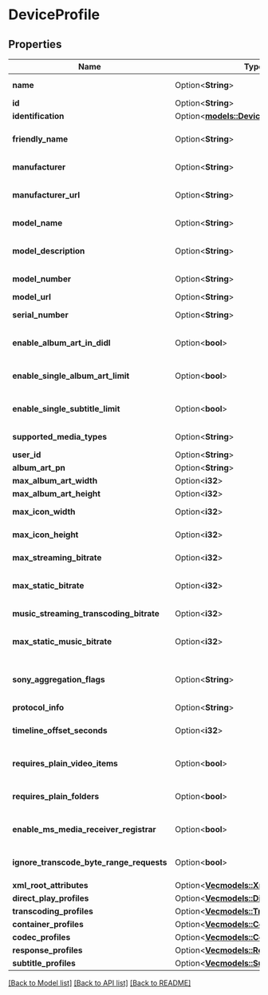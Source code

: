 # DeviceProfile

## Properties

Name | Type | Description | Notes
------------ | ------------- | ------------- | -------------
**name** | Option<**String**> | Gets or sets the name of this device profile. | [optional]
**id** | Option<**String**> | Gets or sets the Id. | [optional]
**identification** | Option<[**models::DeviceIdentification**](DeviceIdentification.md)> |  | [optional]
**friendly_name** | Option<**String**> | Gets or sets the friendly name of the device profile, which can be shown to users. | [optional]
**manufacturer** | Option<**String**> | Gets or sets the manufacturer of the device which this profile represents. | [optional]
**manufacturer_url** | Option<**String**> | Gets or sets an url for the manufacturer of the device which this profile represents. | [optional]
**model_name** | Option<**String**> | Gets or sets the model name of the device which this profile represents. | [optional]
**model_description** | Option<**String**> | Gets or sets the model description of the device which this profile represents. | [optional]
**model_number** | Option<**String**> | Gets or sets the model number of the device which this profile represents. | [optional]
**model_url** | Option<**String**> | Gets or sets the ModelUrl. | [optional]
**serial_number** | Option<**String**> | Gets or sets the serial number of the device which this profile represents. | [optional]
**enable_album_art_in_didl** | Option<**bool**> | Gets or sets a value indicating whether EnableAlbumArtInDidl. | [optional][default to false]
**enable_single_album_art_limit** | Option<**bool**> | Gets or sets a value indicating whether EnableSingleAlbumArtLimit. | [optional][default to false]
**enable_single_subtitle_limit** | Option<**bool**> | Gets or sets a value indicating whether EnableSingleSubtitleLimit. | [optional][default to false]
**supported_media_types** | Option<**String**> | Gets or sets the SupportedMediaTypes. | [optional]
**user_id** | Option<**String**> | Gets or sets the UserId. | [optional]
**album_art_pn** | Option<**String**> | Gets or sets the AlbumArtPn. | [optional]
**max_album_art_width** | Option<**i32**> | Gets or sets the MaxAlbumArtWidth. | [optional]
**max_album_art_height** | Option<**i32**> | Gets or sets the MaxAlbumArtHeight. | [optional]
**max_icon_width** | Option<**i32**> | Gets or sets the maximum allowed width of embedded icons. | [optional]
**max_icon_height** | Option<**i32**> | Gets or sets the maximum allowed height of embedded icons. | [optional]
**max_streaming_bitrate** | Option<**i32**> | Gets or sets the maximum allowed bitrate for all streamed content. | [optional]
**max_static_bitrate** | Option<**i32**> | Gets or sets the maximum allowed bitrate for statically streamed content (= direct played files). | [optional]
**music_streaming_transcoding_bitrate** | Option<**i32**> | Gets or sets the maximum allowed bitrate for transcoded music streams. | [optional]
**max_static_music_bitrate** | Option<**i32**> | Gets or sets the maximum allowed bitrate for statically streamed (= direct played) music files. | [optional]
**sony_aggregation_flags** | Option<**String**> | Gets or sets the content of the aggregationFlags element in the urn:schemas-sonycom:av namespace. | [optional]
**protocol_info** | Option<**String**> | Gets or sets the ProtocolInfo. | [optional]
**timeline_offset_seconds** | Option<**i32**> | Gets or sets the TimelineOffsetSeconds. | [optional][default to 0]
**requires_plain_video_items** | Option<**bool**> | Gets or sets a value indicating whether RequiresPlainVideoItems. | [optional][default to false]
**requires_plain_folders** | Option<**bool**> | Gets or sets a value indicating whether RequiresPlainFolders. | [optional][default to false]
**enable_ms_media_receiver_registrar** | Option<**bool**> | Gets or sets a value indicating whether EnableMSMediaReceiverRegistrar. | [optional][default to false]
**ignore_transcode_byte_range_requests** | Option<**bool**> | Gets or sets a value indicating whether IgnoreTranscodeByteRangeRequests. | [optional][default to false]
**xml_root_attributes** | Option<[**Vec<models::XmlAttribute>**](XmlAttribute.md)> | Gets or sets the XmlRootAttributes. | [optional]
**direct_play_profiles** | Option<[**Vec<models::DirectPlayProfile>**](DirectPlayProfile.md)> | Gets or sets the direct play profiles. | [optional]
**transcoding_profiles** | Option<[**Vec<models::TranscodingProfile>**](TranscodingProfile.md)> | Gets or sets the transcoding profiles. | [optional]
**container_profiles** | Option<[**Vec<models::ContainerProfile>**](ContainerProfile.md)> | Gets or sets the container profiles. | [optional]
**codec_profiles** | Option<[**Vec<models::CodecProfile>**](CodecProfile.md)> | Gets or sets the codec profiles. | [optional]
**response_profiles** | Option<[**Vec<models::ResponseProfile>**](ResponseProfile.md)> | Gets or sets the ResponseProfiles. | [optional]
**subtitle_profiles** | Option<[**Vec<models::SubtitleProfile>**](SubtitleProfile.md)> | Gets or sets the subtitle profiles. | [optional]

[[Back to Model list]](../README.md#documentation-for-models) [[Back to API list]](../README.md#documentation-for-api-endpoints) [[Back to README]](../README.md)


